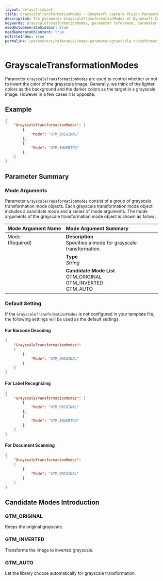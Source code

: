 ```yaml
---
layout: default-layout
title: GrayscaleTransformationModes - Dynamsoft Capture Vision Parameters
description: The parameter GrayscaleTransformationModes of Dynamsoft Capture Vision is for controlling the inversion of colors in grayscale image.
keywords: GrayscaleTransformationModes, parameter reference, parameter
needAutoGenerateSidebar: true
needGenerateH3Content: true
noTitleIndex: true
permalink: /parameters/reference/image-parameter/grayscale-transformation-modes.html
---
```



# GrayscaleTransformationModes

Parameter `GrayscaleTransformationModes` are used to control whether or not to invert the color of the grayscale image. Generally, we think of the lighter colors as the background and the darker colors as the target in a grayscale image. However in a few cases it is opposite.

## Example

```json
{
    "GrayscaleTransformationModes": [
        {
            "Mode": "GTM_ORIGINAL"
        },
        {
            "Mode": "GTM_INVERTED" 
        }
    ]
}
```

## Parameter Summary

### Mode Arguments

Parameter `GrayscaleTransformationModes` consist of a group of grayscale transformation mode objects. Each grayscale transformation mode object includes a candidate mode and a series of mode arguments. The mode arguments of the grayscale transformation mode object is shown as follow:

<table style = "text-align:left">
    <thead>
        <tr>
            <th nowrap="nowrap">Mode Argument Name</th>
            <th nowrap="nowrap">Mode Argument Summary</th>
        </tr>
    </thead>
    <tr>
        <td rowspan = "3" style="vertical-align:text-top">Mode<br>(Required)</td>
        <td><b>Description</b><br>Specifies a mode for grayscale transformation.</td>
    </tr>
    <tr>
        <td><b>Type</b><br><i>String</i></td>
    </tr>
    <tr>
        <td><b>Candidate Mode List</b><br>GTM_ORIGINAL<br>GTM_INVERTED<br>GTM_AUTO
        </td>
    </tr>
</table>

### Default Setting

If the `GrayscaleTransformationModes` is not configured in your template file, the following settings will be used as the default settings.

#### For Barcode Decoding

```json
{
    "GrayscaleTransformationModes": 
    [
        {
            "Mode": "GTM_ORIGINAL" 
        }
    ]
}
```

#### For Label Recognizing

```json
{
    "GrayscaleTransformationModes": [
        {
            "Mode": "GTM_ORIGINAL"
        },
        {
            "Mode": "GTM_INVERTED" 
        }
    ]
}
```


#### For Document Scanning

```json
{
    "GrayscaleTransformationModes": 
    [
        {
            "Mode": "GTM_ORIGINAL" 
        }
    ]
}
```

## Candidate Modes Introduction

### GTM_ORIGINAL

Keeps the original grayscale.

### GTM_INVERTED

Transforms the image to inverted grayscale.

### GTM_AUTO

Let the library choose automatically for grayscale transformation.